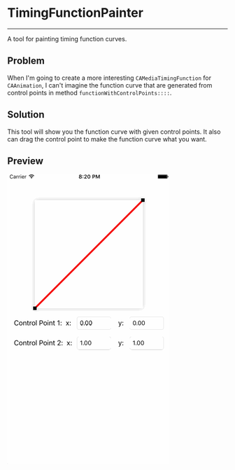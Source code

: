 # TimingFunctionPainter
---
A tool for painting timing function curves.

## Problem
When I'm going to create a more interesting `CAMediaTimingFunction` for `CAAnimation`, I can't imagine the function curve that are generated from control points in method `functionWithControlPoints::::`.

## Solution
This tool will show you the function curve with given control points. It also can drag the control point to make the function curve what you want.

## Preview
![](./preview.gif)
